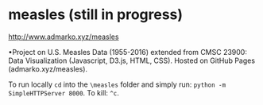 # measles (still in progress)
http://www.admarko.xyz/measles

•Project on U.S. Measles Data (1955-2016) extended from CMSC 23900: Data Visualization (Javascript, D3.js, HTML, CSS). Hosted on GitHub Pages (admarko.xyz/measles).

To run locally `cd` into the `\measles` folder and simply run: `python -m SimpleHTTPServer 8000`. To kill: `^c`.
